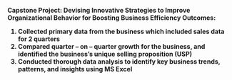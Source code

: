 <b> Capstone Project: Devising Innovative Strategies to Improve Organizational Behavior for Boosting Business Efficiency <b> 
<b> Outcomes: <b>
1. Collected primary data from the business which included sales data for 2 quarters 
2. Compared quarter – on – quarter growth for the business, and identified the business’s unique selling proposition (USP) 
3. Conducted thorough data analysis to identify key business trends, patterns, and insights using MS Excel
